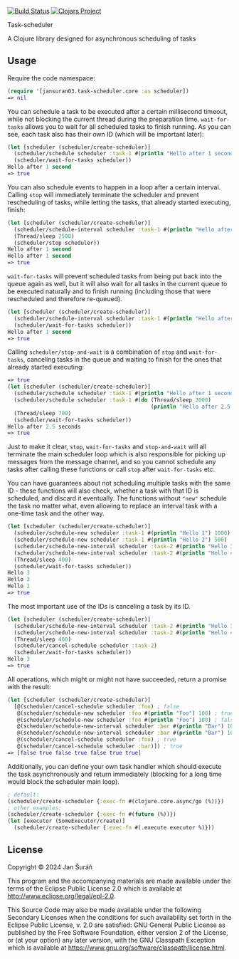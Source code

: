 [![Build Status](https://github.com/JanSuran03/task-scheduler/actions/workflows/clojure.yml/badge.svg)](https://github.com/JanSuran03/task-scheduler/actions)
[![Clojars Project](https://img.shields.io/clojars/v/org.clojars.jansuran03/task-scheduler.svg)](https://clojars.org/org.clojars.jansuran03/task-scheduler)

Task-scheduler

A Clojure library designed for asynchronous scheduling of tasks

## Usage

Require the code namespace:
```clojure
(require '[jansuran03.task-scheduler.core :as scheduler])
=> nil
```

You can schedule a task to be executed after a certain millisecond timeout, while not blocking the current thread during
the preparation time.
`wait-for-tasks` allows you to wait for all scheduled tasks to finish running.
As you can see, each task also has their own ID (which will be important later):

```clojure
(let [scheduler (scheduler/create-scheduler)]
  (scheduler/schedule scheduler :task-1 #(println "Hello after 1 second") 1000)
  (scheduler/wait-for-tasks scheduler))
Hello after 1 second
=> true
```

You can also schedule events to happen in a loop after a certain interval. Calling `stop` will immediately terminate the scheduler
and prevent rescheduling of tasks, while letting the tasks, that already started executing, finish:
```clojure
(let [scheduler (scheduler/create-scheduler)]
  (scheduler/schedule-interval scheduler :task-1 #(println "Hello after 1 second") 1000)
  (Thread/sleep 2500)
  (scheduler/stop scheduler))
Hello after 1 second
Hello after 1 second
=> true
```

`wait-for-tasks` will prevent scheduled tasks from being put back into the queue again as well, but it will also wait for all tasks
in the current queue to be executed naturally and to finish running (including those that were rescheduled and therefore re-queued).
```clojure
(let [scheduler (scheduler/create-scheduler)]
  (scheduler/schedule-interval scheduler :task-1 #(println "Hello after 1 second") 1000)
  (scheduler/wait-for-tasks scheduler))
Hello after 1 second
=> true
```

Calling `scheduler/stop-and-wait` is a combination of `stop` and `wait-for-tasks`, canceling tasks in the queue and
waiting to finish for the ones that already started executing:
```clojure
=> true
(let [scheduler (scheduler/create-scheduler)]
  (scheduler/schedule scheduler :task-1 #(println "Hello after 1 second") 1000)
  (scheduler/schedule scheduler :task-1 #(do (Thread/sleep 2000)
                                             (println "Hello after 2.5 seconds")) 500)
  (Thread/sleep 700)
  (scheduler/wait-for-tasks scheduler))
Hello after 2.5 seconds
=> true
```

Just to make it clear, `stop`, `wait-for-tasks` and `stop-and-wait` will all terminate the main scheduler loop which
is also responsible for picking up messages from the message channel, and so you cannot schedule any tasks after
calling these functions or call `stop` after `wait-for-tasks` etc.

You can have guarantees about not scheduling multiple tasks with the same ID - these functions will also check,
whether a task with that ID is scheduled, and discard it eventually. The functions without `"new"` schedule
the task no matter what, even allowing to replace an interval task with a one-time task and the other way.
```clojure
(let [scheduler (scheduler/create-scheduler)]
  (scheduler/schedule-new scheduler :task-1 #(println "Hello 1") 1000)
  (scheduler/schedule-new scheduler :task-1 #(println "Hello 2") 500)
  (scheduler/schedule-new-interval scheduler :task-2 #(println "Hello 3") 300)
  (scheduler/schedule-new-interval scheduler :task-2 #(println "Hello 4") 300)
  (Thread/sleep 400)
  (scheduler/wait-for-tasks scheduler))
Hello 3
Hello 3
Hello 1
=> true
```

The most important use of the IDs is canceling a task by its ID.
```clojure
(let [scheduler (scheduler/create-scheduler)]
  (scheduler/schedule-new-interval scheduler :task-2 #(println "Hello 3") 300)
  (scheduler/schedule-new-interval scheduler :task-2 #(println "Hello 4") 300)
  (Thread/sleep 400)
  (scheduler/cancel-schedule scheduler :task-2)
  (scheduler/wait-for-tasks scheduler))
Hello 3
=> true
```

All operations, which might or might not have succeeded, return a promise with the result:
```clojure
(let [scheduler (scheduler/create-scheduler)]
  [@(scheduler/cancel-schedule scheduler :foo) ; false
   @(scheduler/schedule-new scheduler :foo #(println "Foo") 100) ; true
   @(scheduler/schedule-new scheduler :foo #(println "Foo") 100) ; false
   @(scheduler/schedule-new-interval scheduler :bar #(println "Bar") 100) ; true
   @(scheduler/schedule-new-interval scheduler :bar #(println "Bar") 100) ; false
   @(scheduler/cancel-schedule scheduler :foo) ; true
   @(scheduler/cancel-schedule scheduler :bar)]) ; true
=> [false true false true false true true]
```

Additionally, you can define your own task handler which should execute the task asynchronously and return immediately 
(blocking for a long time would block the scheduler main loop).
```clojure
; default:
(scheduler/create-scheduler {:exec-fn #(clojure.core.async/go (%))})
; other examples:
(scheduler/create-scheduler {:exec-fn #(future (%))})
(let [executor (SomeExecutor/create)]
  (scheduler/create-scheduler {:exec-fn #(.execute executor %)}))
```

## License

Copyright © 2024 Jan Šuráň

This program and the accompanying materials are made available under the
terms of the Eclipse Public License 2.0 which is available at
http://www.eclipse.org/legal/epl-2.0.

This Source Code may also be made available under the following Secondary
Licenses when the conditions for such availability set forth in the Eclipse
Public License, v. 2.0 are satisfied: GNU General Public License as published by
the Free Software Foundation, either version 2 of the License, or (at your
option) any later version, with the GNU Classpath Exception which is available
at https://www.gnu.org/software/classpath/license.html.
